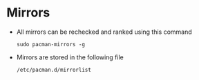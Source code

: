 # Mirrors

 - All mirrors can be rechecked and ranked using this command
    ``` 
    sudo pacman-mirrors -g
    ```
 - Mirrors are stored in the following file
    ```
    /etc/pacman.d/mirrorlist
    ```